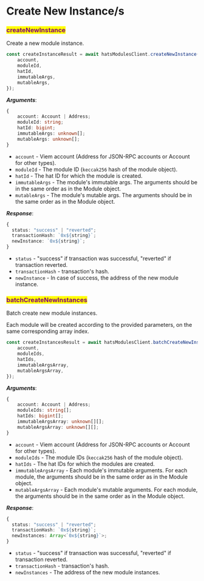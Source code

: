 # Create New Instance/s

### <mark style="color:purple;">createNewInstance</mark>

Create a new module instance.

```typescript
const createInstanceResult = await hatsModulesClient.createNewInstance({
    account,
    moduleId,
    hatId,
    immutableArgs,
    mutableArgs,
});
```

_**Arguments**_:

```typescript
{
    account: Account | Address;
    moduleId: string;
    hatId: bigint;
    immutableArgs: unknown[];
    mutableArgs: unknown[];
}
```

* `account` - Viem account (Address for JSON-RPC accounts or Account for other types).
* `moduleId` - The module ID (`keccak256` hash of the module object).
* `hatId` - The hat ID for which the module is created.
* `immutableArgs` - The module's immutable args. The arguments should be in the same order as in the Module object.
* `mutableArgs` - The module's mutable args. The arguments should be in the same order as in the Module object.

_**Response**_:

```typescript
{
  status: "success" | "reverted";
  transactionHash: `0x${string}`;
  newInstance: `0x${string}`;
}
```

* `status` - "success" if transaction was successful, "reverted" if transaction reverted.
* `transactionHash` - transaction's hash.
* `newInstance` - In case of success, the address of the new module instance.

### <mark style="color:purple;">batchCreateNewInstances</mark>

Batch create new module instances.

Each module will be created according to the provided parameters, on the same corresponding array index.

```typescript
const createInstancesResult = await hatsModulesClient.batchCreateNewInstances({
    account,
    moduleIds,
    hatIds,
    immutableArgsArray,
    mutableArgsArray,
});
```

_**Arguments**_:

```typescript
{
    account: Account | Address;
    moduleIds: string[];
    hatIds: bigint[];
    immutableArgsArray: unknown[][];
    mutableArgsArray: unknown[][];
}
```

* `account` - Viem account (Address for JSON-RPC accounts or Account for other types).
* `moduleIds` - The module IDs (`keccak256` hash of the module object).
* `hatIds` - The hat IDs for which the modules are created.
* `immutableArgsArray` - Each module's immutable arguments. For each module, the arguments should be in the same order as in the Module object.
* `mutableArgsArray` - Each module's mutable arguments. For each module, the arguments should be in the same order as in the Module object.

_**Response**_:

```typescript
{
  status: "success" | "reverted";
  transactionHash: `0x${string}`;
  newInstances: Array<`0x${string}`>;
}
```

* `status` - "success" if transaction was successful, "reverted" if transaction reverted.
* `transactionHash` - transaction's hash.
* `newInstances` - The address of the new module instances.
